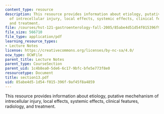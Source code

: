 ```yaml
---
content_type: resource
description: This resource provides information about etiology, putative mechehanism
  of intrecellular injury, local effects, systemic effects, clinical features, radiology,
  and treatment.
file: /courses/hst-121-gastroenterology-fall-2005/85abe4d51d54f015396f9af45f8a4859_section13.pdf
file_size: 566710
file_type: application/pdf
learning_resource_types:
- Lecture Notes
license: https://creativecommons.org/licenses/by-nc-sa/4.0/
ocw_type: OCWFile
parent_title: Lecture Notes
parent_type: CourseSection
parent_uid: 1c4b8ea0-5de6-6c17-9bfc-bfe5e773f8e0
resourcetype: Document
title: section13.pdf
uid: 85abe4d5-1d54-f015-396f-9af45f8a4859
---
```

This resource provides information about etiology, putative mechehanism of intrecellular injury, local effects, systemic effects, clinical features, radiology, and treatment.